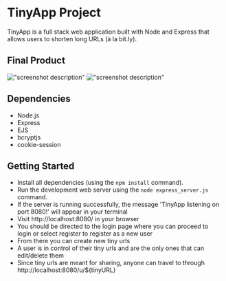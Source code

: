 

# TinyApp Project

TinyApp is a full stack web application built with Node and Express that allows users to shorten long URLs (à la bit.ly).

## Final Product

!["screenshot description"](#)
!["screenshot description"](#)

## Dependencies

- Node.js
- Express
- EJS
- bcryptjs
- cookie-session

## Getting Started

- Install all dependencies (using the `npm install` command).
- Run the development web server using the `node express_server.js` command.
- If the server is running successfully, the message 'TinyApp listening on port 8080!' will appear in your terminal
- Visit http://localhost:8080/ in your browser
- You should be directed to the login page where you can proceed to login or select register to register as a new user
- From there you can create new tiny urls 
- A user is in control of their tiny urls and are the only ones that can edit/delete them
- Since tiny urls are meant for sharing, anyone can travel to through http://localhost:8080/u/${tinyURL} 

